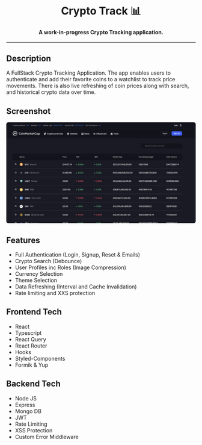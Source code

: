 <div>
  <h1 align="center">Crypto Track 📊</h1>
  <h4 align="center">A work-in-progress Crypto Tracking application.</h4>


<hr />

## Description

A FullStack Crypto Tracking Application. The app enables users to authenticate and add their favorite coins to a watchlist to track price movements. There is also live refreshing of coin prices along with search, and historical crypto data over time.

## Screenshot

![](https://github.com/thomasblaymire/crypto-track/blob/main/home.png)

## Features 
- Full Authentication (Login, Signup, Reset & Emails)
- Crypto Search (Debounce)
- User Profiles inc Roles (Image Compression)
- Currency Selection
- Theme Selection
- Data Refreshing (Interval and Cache Invalidation)
- Rate limiting and XXS protection

## Frontend Tech

- React
- Typescript
- React Query
- React Router
- Hooks
- Styled-Components
- Formik & Yup

## Backend Tech

- Node JS
- Express
- Mongo DB
- JWT
- Rate Limiting
- XSS Protection
- Custom Error Middleware